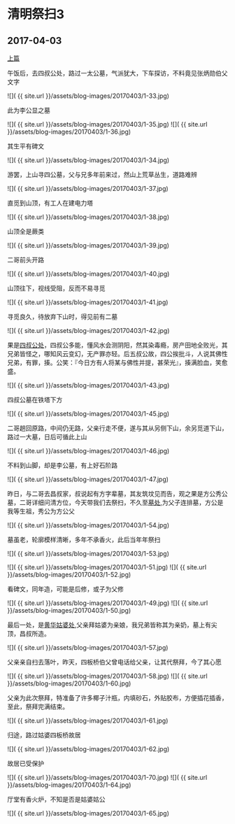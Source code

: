 清明祭扫3
========================

2017-04-03
------------------------
[上篇](/2017/04/03/清明祭扫2.html)

午饭后，去四叔公处，路过一太公墓，气派犹大，下车探访，不料竟见张炳勋伯父文字

![]( {{ site.url }}/assets/blog-images/20170403/1-33.jpg)

此为李公显之墓

![]( {{ site.url }}/assets/blog-images/20170403/1-35.jpg)
![]( {{ site.url }}/assets/blog-images/20170403/1-36.jpg)

其生平有碑文

![]( {{ site.url }}/assets/blog-images/20170403/1-34.jpg)

游罢，上山寻四公墓，父与兄多年前来过，然山上荒草丛生，道路难辨

![]( {{ site.url }}/assets/blog-images/20170403/1-37.jpg)

直觅到山顶，有工人在建电力塔

![]( {{ site.url }}/assets/blog-images/20170403/1-38.jpg)

山顶全是蕨类

![]( {{ site.url }}/assets/blog-images/20170403/1-39.jpg)

二哥前头开路

![]( {{ site.url }}/assets/blog-images/20170403/1-40.jpg)

山顶往下，视线受阻，反而不易寻觅

![]( {{ site.url }}/assets/blog-images/20170403/1-41.jpg)

寻觅良久，待放弃下山时，得见前有二墓

![]( {{ site.url }}/assets/blog-images/20170403/1-42.jpg)

果是[四叔公处](http://ditu.amap.com/regeo?lng=120.9640007000&lat=28.0708090300&src=uriapi)，四叔公多能，懂风水会测阴阳，然其染毒瘾，房产田地全败光，其兄弟皆怪之，哪知风云变幻，无产罪亦轻。后五叔公故，四公挨批斗，人说其佛性兄弟，有罪，揍。公笑：『今日方有人将某与佛性并提，甚荣光』，揍满脸血，笑愈盛。

![]( {{ site.url }}/assets/blog-images/20170403/1-43.jpg)

四叔公墓在铁塔下方

![]( {{ site.url }}/assets/blog-images/20170403/1-45.jpg)

二哥趟回原路，中间仍无路，父亲行走不便，遂与其从另侧下山，余另觅道下山，路过一大墓，日后可循此上山

![]( {{ site.url }}/assets/blog-images/20170403/1-46.jpg)

不料到山脚，却是李公墓，有上好石阶路

![]( {{ site.url }}/assets/blog-images/20170403/1-47.jpg)

昨日，与二哥去昌叔家，叔说起有方字辈墓，其友筑坟见而告，观之果是方公秀公墓，二哥详细问清方位，今天带我们去祭扫，不久至[墓处](http://ditu.amap.com/regeo?lng=120.9486759400&lat=28.0552158600&src=uriapi),为父子连排墓，方公是我等生祖，秀公为方公父

![]( {{ site.url }}/assets/blog-images/20170403/1-54.jpg)

墓虽老，轮廓模样清晰，多年不承香火，此后当年年祭扫

![]( {{ site.url }}/assets/blog-images/20170403/1-53.jpg)

![]( {{ site.url }}/assets/blog-images/20170403/1-51.jpg)
![]( {{ site.url }}/assets/blog-images/20170403/1-52.jpg)

看碑文，同年造，可能是后修，或子为父修

![]( {{ site.url }}/assets/blog-images/20170403/1-49.jpg)
![]( {{ site.url }}/assets/blog-images/20170403/1-50.jpg)

最后一处，是[黄华姑婆处](http://ditu.amap.com/regeo?lng=120.9380993800&lat=27.9871567500&src=uriapi),父亲拜姑婆为亲娘，我兄弟皆称其为亲奶，墓上有尖顶，昌叔所造。

![]( {{ site.url }}/assets/blog-images/20170403/1-57.jpg)

父亲亲自扫去落叶，昨天，四板桥伯父曾电话给父亲，让其代祭拜，今了其心愿

![]( {{ site.url }}/assets/blog-images/20170403/1-58.jpg)
![]( {{ site.url }}/assets/blog-images/20170403/1-60.jpg)

父亲为此次祭拜，特准备了许多椰子汁瓶，内填砂石，外贴胶布，方便插花插香，至此，祭拜完满结束。

![]( {{ site.url }}/assets/blog-images/20170403/1-61.jpg)

归途，路过姑婆四板桥故居

![]( {{ site.url }}/assets/blog-images/20170403/1-62.jpg)

故居已受保护

![]( {{ site.url }}/assets/blog-images/20170403/1-70.jpg)
![]( {{ site.url }}/assets/blog-images/20170403/1-64.jpg)

厅堂有香火炉，不知是否是姑婆姑公

![]( {{ site.url }}/assets/blog-images/20170403/1-65.jpg)
